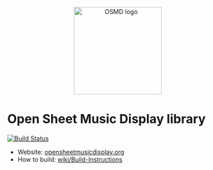 <p align="center">
  <img alt="OSMD logo" src="http://opensheetmusicdisplay.org/wp-content/uploads/2015/03/OSMD_3_icon.png" width="200"/>
</p>

# Open Sheet Music Display library

[![Build Status](https://travis-ci.org/opensheetmusicdisplay/opensheetmusicdisplay.svg?branch=master)](https://travis-ci.org/opensheetmusicdisplay/opensheetmusicdisplay)

* Website: [opensheetmusicdisplay.org](http://opensheetmusicdisplay.org)
* How to build: [wiki/Build-Instructions](https://github.com/opensheetmusicdisplay/opensheetmusicdisplay/wiki/Build-Instructions)
